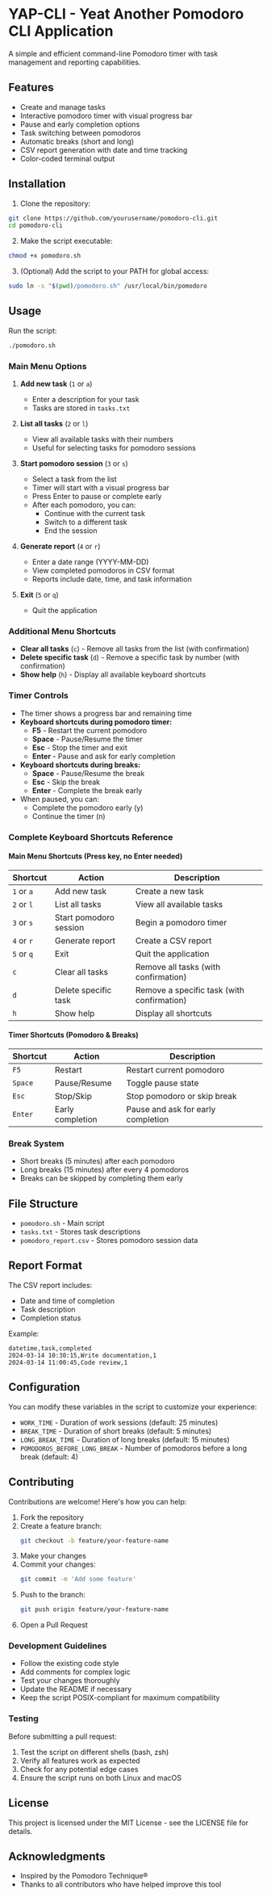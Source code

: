 # YAP-CLI - Yeat Another Pomodoro CLI Application

A simple and efficient command-line Pomodoro timer with task management and reporting capabilities.

## Features

- Create and manage tasks
- Interactive pomodoro timer with visual progress bar
- Pause and early completion options
- Task switching between pomodoros
- Automatic breaks (short and long)
- CSV report generation with date and time tracking
- Color-coded terminal output

## Installation

1. Clone the repository:
```bash
git clone https://github.com/yourusername/pomodoro-cli.git
cd pomodoro-cli
```

2. Make the script executable:
```bash
chmod +x pomodoro.sh
```

3. (Optional) Add the script to your PATH for global access:
```bash
sudo ln -s "$(pwd)/pomodoro.sh" /usr/local/bin/pomodoro
```

## Usage

Run the script:
```bash
./pomodoro.sh
```

### Main Menu Options

1. **Add new task** (`1` or `a`)
   - Enter a description for your task
   - Tasks are stored in `tasks.txt`

2. **List all tasks** (`2` or `l`)
   - View all available tasks with their numbers
   - Useful for selecting tasks for pomodoro sessions

3. **Start pomodoro session** (`3` or `s`)
   - Select a task from the list
   - Timer will start with a visual progress bar
   - Press Enter to pause or complete early
   - After each pomodoro, you can:
     - Continue with the current task
     - Switch to a different task
     - End the session

4. **Generate report** (`4` or `r`)
   - Enter a date range (YYYY-MM-DD)
   - View completed pomodoros in CSV format
   - Reports include date, time, and task information

5. **Exit** (`5` or `q`)
   - Quit the application

### Additional Menu Shortcuts

- **Clear all tasks** (`c`) - Remove all tasks from the list (with confirmation)
- **Delete specific task** (`d`) - Remove a specific task by number (with confirmation)
- **Show help** (`h`) - Display all available keyboard shortcuts

### Timer Controls

- The timer shows a progress bar and remaining time
- **Keyboard shortcuts during pomodoro timer:**
  - **F5** - Restart the current pomodoro
  - **Space** - Pause/Resume the timer
  - **Esc** - Stop the timer and exit
  - **Enter** - Pause and ask for early completion
- **Keyboard shortcuts during breaks:**
  - **Space** - Pause/Resume the break
  - **Esc** - Skip the break
  - **Enter** - Complete the break early
- When paused, you can:
  - Complete the pomodoro early (y)
  - Continue the timer (n)

### Complete Keyboard Shortcuts Reference

#### Main Menu Shortcuts (Press key, no Enter needed)
| Shortcut | Action | Description |
|----------|--------|-------------|
| `1` or `a` | Add new task | Create a new task |
| `2` or `l` | List all tasks | View all available tasks |
| `3` or `s` | Start pomodoro session | Begin a pomodoro timer |
| `4` or `r` | Generate report | Create a CSV report |
| `5` or `q` | Exit | Quit the application |
| `c` | Clear all tasks | Remove all tasks (with confirmation) |
| `d` | Delete specific task | Remove a specific task (with confirmation) |
| `h` | Show help | Display all shortcuts |

#### Timer Shortcuts (Pomodoro & Breaks)
| Shortcut | Action | Description |
|----------|--------|-------------|
| `F5` | Restart | Restart current pomodoro |
| `Space` | Pause/Resume | Toggle pause state |
| `Esc` | Stop/Skip | Stop pomodoro or skip break |
| `Enter` | Early completion | Pause and ask for early completion |

### Break System

- Short breaks (5 minutes) after each pomodoro
- Long breaks (15 minutes) after every 4 pomodoros
- Breaks can be skipped by completing them early

## File Structure

- `pomodoro.sh` - Main script
- `tasks.txt` - Stores task descriptions
- `pomodoro_report.csv` - Stores pomodoro session data

## Report Format

The CSV report includes:
- Date and time of completion
- Task description
- Completion status

Example:
```csv
datetime,task,completed
2024-03-14 10:30:15,Write documentation,1
2024-03-14 11:00:45,Code review,1
```

## Configuration

You can modify these variables in the script to customize your experience:
- `WORK_TIME` - Duration of work sessions (default: 25 minutes)
- `BREAK_TIME` - Duration of short breaks (default: 5 minutes)
- `LONG_BREAK_TIME` - Duration of long breaks (default: 15 minutes)
- `POMODOROS_BEFORE_LONG_BREAK` - Number of pomodoros before a long break (default: 4)

## Contributing

Contributions are welcome! Here's how you can help:

1. Fork the repository
2. Create a feature branch:
   ```bash
   git checkout -b feature/your-feature-name
   ```
3. Make your changes
4. Commit your changes:
   ```bash
   git commit -m 'Add some feature'
   ```
5. Push to the branch:
   ```bash
   git push origin feature/your-feature-name
   ```
6. Open a Pull Request

### Development Guidelines

- Follow the existing code style
- Add comments for complex logic
- Test your changes thoroughly
- Update the README if necessary
- Keep the script POSIX-compliant for maximum compatibility

### Testing

Before submitting a pull request:
1. Test the script on different shells (bash, zsh)
2. Verify all features work as expected
3. Check for any potential edge cases
4. Ensure the script runs on both Linux and macOS

## License

This project is licensed under the MIT License - see the LICENSE file for details.

## Acknowledgments

- Inspired by the Pomodoro Technique®
- Thanks to all contributors who have helped improve this tool 